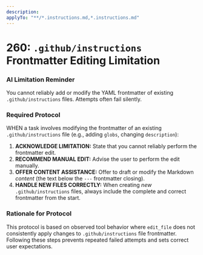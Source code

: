 ```yaml
---
description:  
applyTo: "**/*.instructions.md,*.instructions.md"
---
```


# 260: `.github/instructions` Frontmatter Editing Limitation

### AI Limitation Reminder
You cannot reliably add or modify the YAML frontmatter of existing `.github/instructions` files. Attempts often fail silently.

### Required Protocol
WHEN a task involves modifying the frontmatter of an existing `.github/instructions` file (e.g., adding `globs`, changing `description`):

1.  **ACKNOWLEDGE LIMITATION:** State that you cannot reliably perform the frontmatter edit.
2.  **RECOMMEND MANUAL EDIT:** Advise the user to perform the edit manually.
3.  **OFFER CONTENT ASSISTANCE:** Offer to draft or modify the Markdown *content* (the text below the `---` frontmatter closing).
4.  **HANDLE NEW FILES CORRECTLY:** When creating *new* `.github/instructions` files, always include the complete and correct frontmatter from the start.

### Rationale for Protocol
This protocol is based on observed tool behavior where `edit_file` does not consistently apply changes to `.github/instructions` file frontmatter. Following these steps prevents repeated failed attempts and sets correct user expectations.
